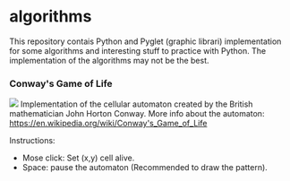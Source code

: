 # algorithms
This repository contais Python and Pyglet (graphic librari) implementation for some algorithms and interesting
stuff to practice with Python. The implementation of the algorithms may not be the best.

### Conway's Game of Life
![](https://copy.sh/life/pattern.gif)
Implementation of the cellular automaton created by the British mathematician John Horton Conway.
More info about the automaton: https://en.wikipedia.org/wiki/Conway's_Game_of_Life

Instructions:

  - Mose click: Set (x,y) cell alive.
  - Space: pause the automaton (Recommended to draw the pattern).
